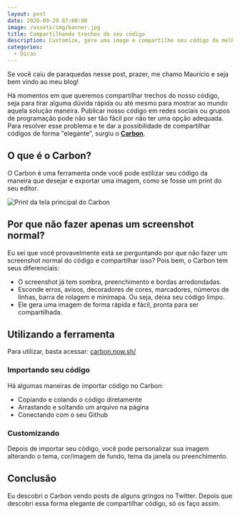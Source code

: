 ```yaml
---
layout: post
date: 2020-09-29 07:00:00
image: /assets/img/banner.jpg
title: Compartilhando trechos do seu código
description: Customize, gere uma image e compartilhe seu código da melhor maneira
categories:
  - Dicas
---
```

Se você caiu de paraquedas nesse post, prazer, me chamo Maurício e seja bem vindo ao meu blog!

Há momentos em que queremos compartilhar trechos do nosso código, seja para tirar alguma dúvida rápida ou até mesmo para mostrar ao mundo aquela solução maneira. Publicar nosso código em redes sociais ou grupos de programação pode não ser tão fácil por não ter uma opção adequada. Para resolver esse problema e te dar a possibilidade de compartilhar códigos de forma "elegante", surgiu o **[Carbon](https://carbon.now.sh/)**.

## O que é o Carbon?

O Carbon é uma ferramenta onde você pode estilizar seu código da maneira que desejar e exportar uma imagem, como se fosse um print do seu editor.

![Print da tela principal do Carbon](/assets/img/screenshot-from-2020-09-30-22-34-45.png)

## Por que não fazer apenas um screenshot normal?

Eu sei que você provavelmente está se perguntando por que não fazer um screenshot normal do código e compartilhar isso? Pois bem, o Carbon tem seus diferenciais:

- O screenshot já tem sombra, preenchimento e bordas arredondadas.
- Esconde erros, avisos, decoradores de cores, marcadores, números de linhas, barra de rolagem e minimapa. Ou seja, deixa seu código limpo.
- Ele gera uma imagem de forma rápida e fácil, pronta para ser compartilhada.

## Utilizando a ferramenta

Para utilizar, basta acessar: [carbon.now.sh/](https://carbon.now.sh/)

### Importando seu código

Há algumas maneiras de importar código no Carbon:
- Copiando e colando o código diretamente 
- Arrastando e soltando um arquivo na página
- Conectando com o seu Github

### Customizando

Depois de importar seu código, você pode personalizar sua imagem alterando o tema, cor/imagem de fundo, tema da janela ou preenchimento.

## Conclusão

Eu descobri o Carbon vendo posts de alguns gringos no Twitter. Depois que descobri essa forma elegante de compartilhar código, só os faço assim.